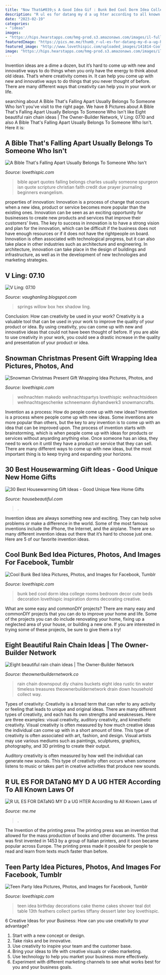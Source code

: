 ```yaml
---
title: "Now That&#039;s A Good Idea Gif : Bunk Bed Cool Dorm Idea College Rooms Bedroom Decor Cute Beds Decoration Lovethispic Inspiration Dorms Decorating Creative"
description: "R ul es for datang my d a ug hter according to all known laws of"
date: "2023-02-19"
categories:
- "ideas"
images:
- "https://hips.hearstapps.com/hmg-prod.s3.amazonaws.com/images/il-fullxfull-1391339868-2snh-1528726626.jpg?crop=0.668xw:1.00xh;0.160xw,0&amp;resize=768:*"
featuredImage: "https://pics.me.me/thumb_r-ul-es-for-datang-my-d-a-ug-hter-62847595.png"
featured_image: "http://www.lovethispic.com/uploaded_images/141814-Cool-Bunk-Bed-Idea.jpg"
image: "https://hips.hearstapps.com/hmg-prod.s3.amazonaws.com/images/il-fullxfull-1391339868-2snh-1528726626.jpg?crop=0.668xw:1.00xh;0.160xw,0&amp;resize=768:*"
---
```



Invention ideas are a dime a dozen, but it’s hard to come up with new and innovative ways to do things when you only have the energy to think about old ideas. That’s where creativity comes in. It can help you come up with new and innovative ways to do things that you never thought of before. There are many different ways that creativity can help you in your work or life.

	

		
searching about A Bible That&#039;s Falling Apart Usually Belongs To Someone Who Isn&#039;t you've visit to the right page. We have 8 Pictures about A Bible That&#039;s Falling Apart Usually Belongs To Someone Who Isn&#039;t like Eight beautiful rain chain ideas | The Owner-Builder Network, V Ling: 07.10 and also A Bible That&#039;s Falling Apart Usually Belongs To Someone Who Isn&#039;t. Here it is:
		
    
## A Bible That&#039;s Falling Apart Usually Belongs To Someone Who Isn&#039;t

<img loading=lazy src="http://www.lovethispic.com/uploaded_images/351109-A-Bible-That-s-Falling-Apart-Usually-Belongs-To-Someone-Who-Isn-t.jpg" onerror="this.onerror=null;this.src='https://tse4.mm.bing.net/th?id=OIP.5Pgheic-bZGjoFwef96L1QHaJ3&amp;pid=15.1';" alt="A Bible That&#039;s Falling Apart Usually Belongs To Someone Who Isn&#039;t">

_Source: lovethispic.com_

>bible apart quotes falling belongs charles usually someone spurgeon isn quote scripture christian faith credit due prayer journaling beginners evangelism. 

	

properties of innovation:
Innovation is a process of change that occurs when a new idea, product or service becomes more popular than the existing ones. Innovation can be seen as an exciting opportunity for businesses to create new products and services that improve their customers’ lives. The key to success in innovation is to have a strong vision and plan for the innovation, which can be difficult if the business does not have enough resources or if it does not have the rightpeople on board.
Innovation is often associated with technological progress, but it can also take place in other industries such as architecture and engineering. In architecture, innovation can take place in the design of buildings and infrastructure, as well as in the development of new technologies and marketing strategies.

    
## V Ling: 07.10

<img loading=lazy src="https://2.bp.blogspot.com/_annTPGBcsB4/TDvvQjA2AOI/AAAAAAAADxQ/IurqJzsFjn0/s1600/willow+springs+small.jpg" onerror="this.onerror=null;this.src='https://tse3.mm.bing.net/th?id=OIP.he2londe6w8rU4EwB5mqlQHaDb&amp;pid=15.1';" alt="V Ling: 07.10">

_Source: vaughanling.blogspot.com_

>springs willow box hex shadow ling. 

	

Conclusion: How can creativity be used in your work?
Creativity is a valuable tool that can be used in your work to improve the quality of your product or idea. By using creativity, you can come up with new and innovative ideas that could not have been thought of before. If you are able to use creativity in your work, you could see a drastic increase in the quality and presentation of your product or idea.

    
## Snowman Christmas Present Gift Wrapping Idea Pictures, Photos, And

<img loading=lazy src="http://www.lovethispic.com/uploaded_images/343161-Snowman-Christmas-Present-Gift-Wrapping-Idea.jpg" onerror="this.onerror=null;this.src='https://tse1.mm.bing.net/th?id=OIP.GysY8ZRpcCtuQ5U920lKRgHaMR&amp;pid=15.1';" alt="Snowman Christmas Present Gift Wrapping Idea Pictures, Photos, and">

_Source: lovethispic.com_

>weihnachten makedo weihnachtspartys lovethispic weihnachtsideen weihnachtsgeschenke schneemann diyhandwerk3 snowmancrafts. 

	

Invention as a process: How do people come up with new ideas?
Invention is a process where people come up with new ideas. Some inventions are more popular than others, but the key to any invention is to come up with an idea that can be improved upon. The process of invention starts with brainstorming, which is when people come up with ideas for products or services without anyarding anything else. Once someone has an idea, they need to work on it until they have a product or service that they can sell. There are many different ways to come up with new ideas, but the most important thing is to keep trying and expanding your horizons.

    
## 30 Best Housewarming Gift Ideas - Good Unique New Home Gifts

<img loading=lazy src="https://hips.hearstapps.com/hmg-prod.s3.amazonaws.com/images/il-fullxfull-1391339868-2snh-1528726626.jpg?crop=0.668xw:1.00xh;0.160xw,0&amp;resize=768:*" onerror="this.onerror=null;this.src='https://tse4.mm.bing.net/th?id=OIP.K6pvQBA5Ca2VCgVdespMsgHaLF&amp;pid=15.1';" alt="30 Best Housewarming Gift Ideas - Good Unique New Home Gifts">

_Source: housebeautiful.com_

>. 

	

Invention ideas are always something new and exciting. They can help solve problems or make a difference in the world. Some of the most famous inventions include the iPhone, the Internet, and the airplane. There are so many different invention ideas out there that it’s hard to choose just one. Here are 5 of our favorite invention ideas.

    
## Cool Bunk Bed Idea Pictures, Photos, And Images For Facebook, Tumblr

<img loading=lazy src="http://www.lovethispic.com/uploaded_images/141814-Cool-Bunk-Bed-Idea.jpg" onerror="this.onerror=null;this.src='https://tse4.mm.bing.net/th?id=OIP.UXOQ7wOsAn8MXib2sYn8pAHaJ4&amp;pid=15.1';" alt="Cool Bunk Bed Idea Pictures, Photos, and Images for Facebook, Tumblr">

_Source: lovethispic.com_

>bunk bed cool dorm idea college rooms bedroom decor cute beds decoration lovethispic inspiration dorms decorating creative. 

	

What are some easy and commonDIY projects?
There are many easy and commonDIY projects that you can do to improve your home and life. Some of the projects you can do include renovating your home, fixing up a neglected area of your house, or building a new one. If you are interested in trying some of these projects, be sure to give them a try!

    
## Eight Beautiful Rain Chain Ideas | The Owner-Builder Network

<img loading=lazy src="http://theownerbuildernetwork.co/wp-content/uploads/2015/06/Rain-Chain-Ideas-10.jpg" onerror="this.onerror=null;this.src='https://tse4.mm.bing.net/th?id=OIP.5YKHC3rIzU8Xi5pD5oTDZwHaMR&amp;pid=15.1';" alt="Eight beautiful rain chain ideas | The Owner-Builder Network">

_Source: theownerbuildernetwork.co_

>rain chain downspout diy chains buckets eight idea rustic tin water timeless treasures theownerbuildernetwork drain down household collect way. 

	

Types of creativity:
Creativity is a broad term that can refer to any activity or feeling that leads to unique and original ideas. There are many different types of creativity, and each has its own strengths and weaknesses. Here are three examples: visual creativity, auditory creativity, and kinesthetic creativity.
Visual creativity is often measured by how much creative ideas the individual can come up with in a short amount of time. This type of creativity is often associated with art, fashion, and design. Visual artists may use various mediums such as paintings, sculptures, graphics, photography, and 3D printing to create their output.

Auditory creativity is often measured by how well the individual can generate new sounds. This type of creativity often occurs when someone listens to music or takes part in creative activities that produce new sounds.

    
## R UL ES FOR DATaNG MY D A UG HTER According To All Known Laws Of

<img loading=lazy src="https://pics.me.me/thumb_r-ul-es-for-datang-my-d-a-ug-hter-62847595.png" onerror="this.onerror=null;this.src='https://tse1.mm.bing.net/th?id=OIP.lXD-Rtoo64hyTb-REkK9xQAAAA&amp;pid=15.1';" alt="R UL ES FOR DATaNG MY D a UG HTER According to All Known Laws of">

_Source: me.me_

>. 

	

The Invention of the printing press
The printing press was an invention that allowed for the mass production of books and other documents. The press was first invented in 1453 by a group of Italian printers, and it soon became popular across Europe. The printing press made it possible for people to read and learn from texts much faster than before.

    
## Teen Party Idea Pictures, Photos, And Images For Facebook, Tumblr

<img loading=lazy src="http://www.lovethispic.com/uploaded_images/60143-Teen-Party-Idea.jpg" onerror="this.onerror=null;this.src='https://tse3.mm.bing.net/th?id=OIP.YGznUlWo09VMRSR1Thto1AHaFX&amp;pid=15.1';" alt="Teen Party Idea Pictures, Photos, and Images for Facebook, Tumblr">

_Source: lovethispic.com_

>teen idea birthday decorations cake theme cakes shower teal dot table 13th feathers collect parties tiffany dessert later boy lovethispic. 

	

6 Creative Ideas for your Business: How can you use creativity to your advantage?
1. Start with a new concept or design.
2. Take risks and be innovative.
3. Use creativity to inspire your team and the customer base. 
4. Bring your ideas to life with creative visuals or video marketing. 
5. Use technology to help you market your business more effectively. 
6. Experiment with different marketing channels to see what works best for you and your business goals.

